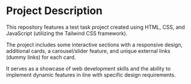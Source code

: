 # Project Description

This repository features a test task project created using HTML, CSS, and JavaScript (utilizing the Tailwind CSS framework). 

The project includes some interactive sections with a responsive design, additional cards, a carousel/slider feature, and unique external links (dummy links) for each card. 

It serves as a showcase of web development skills and the ability to implement dynamic features in line with specific design requirements.
